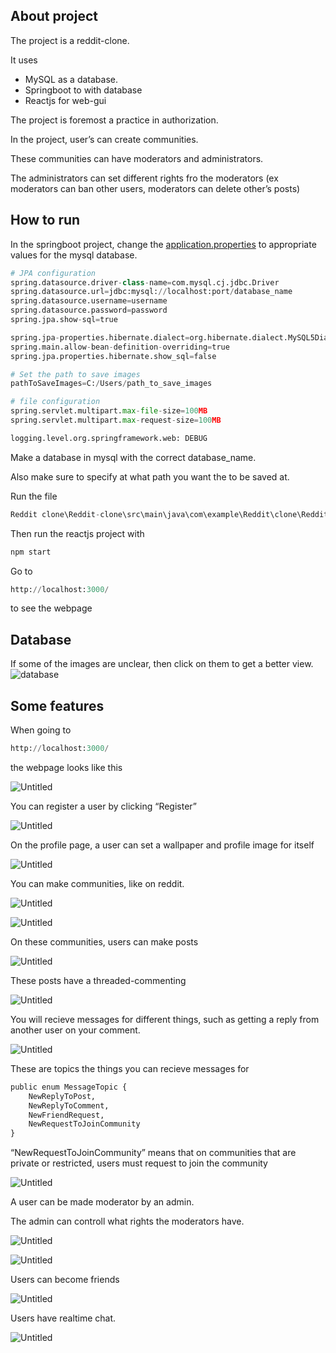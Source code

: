 ## About project

The project is a reddit-clone.

It uses 

- MySQL as a database.
- Springboot to with database
- Reactjs for web-gui

The project is foremost a practice in authorization.

In the project, user’s can create communities.

These communities can have moderators and administrators.

The administrators can set different rights fro the moderators (ex moderators can ban other users, moderators can delete other’s posts)

## How to run

In the springboot project, change the [application.properties](http://application.properties) to appropriate values for the mysql database.

```python
# JPA configuration
spring.datasource.driver-class-name=com.mysql.cj.jdbc.Driver
spring.datasource.url=jdbc:mysql://localhost:port/database_name
spring.datasource.username=username
spring.datasource.password=password
spring.jpa.show-sql=true

spring.jpa-properties.hibernate.dialect=org.hibernate.dialect.MySQL5Dialect
spring.main.allow-bean-definition-overriding=true
spring.jpa.properties.hibernate.show_sql=false

# Set the path to save images
pathToSaveImages=C:/Users/path_to_save_images

# file configuration
spring.servlet.multipart.max-file-size=100MB
spring.servlet.multipart.max-request-size=100MB

logging.level.org.springframework.web: DEBUG
```

Make a database in mysql with the correct database_name.

Also make sure to specify at what path you want the to be saved at.

Run the file 

```python
Reddit clone\Reddit-clone\src\main\java\com\example\Reddit\clone\RedditCloneApplication.java
```

Then run the reactjs project with 

```python
npm start
```

Go to

```python
http://localhost:3000/
```

to see the webpage

## Database
If some of the images are unclear, then click on them to get a better view.
![database](https://github.com/Vemund1999/reddit_clone/assets/88531005/b1d9ab18-f778-4288-8a9c-863098e00ab1)


## Some features

When going to 

```python
http://localhost:3000/
```

the webpage looks like this

![Untitled](https://prod-files-secure.s3.us-west-2.amazonaws.com/9569794c-20f9-45a0-b771-b02f3b226deb/adc719ba-2718-4c55-a489-de6254c69b64/Untitled.png)

You can register a user by clicking “Register”

![Untitled](https://prod-files-secure.s3.us-west-2.amazonaws.com/9569794c-20f9-45a0-b771-b02f3b226deb/e1c5bce1-8c30-4103-9300-361de417d2cc/Untitled.png)

On the profile page, a user can set a wallpaper and profile image for itself

![Untitled](https://prod-files-secure.s3.us-west-2.amazonaws.com/9569794c-20f9-45a0-b771-b02f3b226deb/ea8805f0-c921-4138-a971-1adecf2496b6/Untitled.png)

You can make communities, like on reddit.

![Untitled](https://prod-files-secure.s3.us-west-2.amazonaws.com/9569794c-20f9-45a0-b771-b02f3b226deb/99eb58b6-6a49-4b46-97be-ce873dda260f/Untitled.png)

![Untitled](https://prod-files-secure.s3.us-west-2.amazonaws.com/9569794c-20f9-45a0-b771-b02f3b226deb/73edb53b-8de7-498b-a71e-e4f414492c7d/Untitled.png)

On these communities, users can make posts

![Untitled](https://prod-files-secure.s3.us-west-2.amazonaws.com/9569794c-20f9-45a0-b771-b02f3b226deb/586e74ec-57d0-463b-8f1b-965230f26bea/Untitled.png)

These posts have a threaded-commenting

![Untitled](https://prod-files-secure.s3.us-west-2.amazonaws.com/9569794c-20f9-45a0-b771-b02f3b226deb/43879f1f-9706-487a-a960-75ea0a0361e5/Untitled.png)

You will recieve messages for different things, such as getting a reply from another user on your comment.

![Untitled](https://prod-files-secure.s3.us-west-2.amazonaws.com/9569794c-20f9-45a0-b771-b02f3b226deb/0a37cff4-0f4d-4a0d-b7b8-ce5f4cfb8679/Untitled.png)

These are topics the things you can recieve messages for

```python
public enum MessageTopic {
    NewReplyToPost,
    NewReplyToComment,
    NewFriendRequest,
    NewRequestToJoinCommunity
}
```

“NewRequestToJoinCommunity” means that on communities that are private or restricted, users must request to join the community

![Untitled](https://prod-files-secure.s3.us-west-2.amazonaws.com/9569794c-20f9-45a0-b771-b02f3b226deb/5c899edf-1c1c-4a08-83dd-fd5c74694dd9/Untitled.png)

A user can be made moderator by an admin.

The admin can controll what rights the moderators have.

![Untitled](https://prod-files-secure.s3.us-west-2.amazonaws.com/9569794c-20f9-45a0-b771-b02f3b226deb/e3ad3394-8e0d-497d-a4d0-86b5432ffb41/Untitled.png)

![Untitled](https://prod-files-secure.s3.us-west-2.amazonaws.com/9569794c-20f9-45a0-b771-b02f3b226deb/12edc76b-20d2-43f6-92a5-5f560e05ce78/Untitled.png)

Users can become friends

![Untitled](https://prod-files-secure.s3.us-west-2.amazonaws.com/9569794c-20f9-45a0-b771-b02f3b226deb/31809029-a50e-4d9a-a54b-3af7268ec2ac/Untitled.png)

Users have realtime chat.

![Untitled](https://prod-files-secure.s3.us-west-2.amazonaws.com/9569794c-20f9-45a0-b771-b02f3b226deb/72665e9d-98f1-41a6-8d50-d5ea5de00511/Untitled.png)
